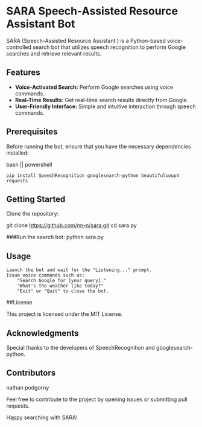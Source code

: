 # SARA Speech-Assisted Resource Assistant Bot

SARA (Speech-Assisted Resource Assistant ) is a Python-based voice-controlled search bot 
that utilizes speech recognition to perform Google searches and retrieve relevant results.

## Features

- **Voice-Activated Search:** Perform Google searches using voice commands.
- **Real-Time Results:** Get real-time search results directly from Google.
- **User-Friendly Interface:** Simple and intuitive interaction through speech commands.

## Prerequisites

Before running the bot, ensure that you have the necessary dependencies installed:

bash || powershell
```
pip install SpeechRecognition googlesearch-python beautifulsoup4 requests
```

## Getting Started
Clone the repository:

git clone https://github.com/nn-n/sara.git
cd sara.py

###Run the search bot:
python sara.py

## Usage

    Launch the bot and wait for the "Listening..." prompt.
    Issue voice commands such as:
        "Search Google for [your query]."
        "What's the weather like today?"
        "Exit" or "Quit" to close the bot.



##License

This project is licensed under the MIT License.

## Acknowledgments

Special thanks to the developers of SpeechRecognition and googlesearch-python.

## Contributors

nathan podgorny

Feel free to contribute to the project by opening issues or submitting pull requests.

Happy searching with SARA!
